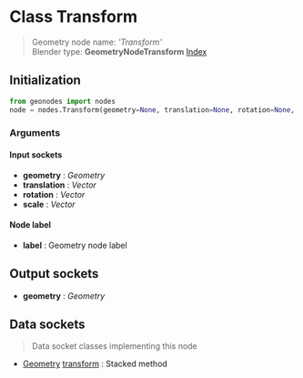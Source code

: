 
# Class Transform

> Geometry node name: _'Transform'_<br>Blender type:  **GeometryNodeTransform**
[Index](/docs/index.md)

## Initialization


```python
from geonodes import nodes
node = nodes.Transform(geometry=None, translation=None, rotation=None, scale=None, label=None)
```


### Arguments


#### Input sockets



- **geometry** : _Geometry_
- **translation** : _Vector_
- **rotation** : _Vector_
- **scale** : _Vector_



#### Node label



- **label** : Geometry node label



## Output sockets



- **geometry** : _Geometry_



## Data sockets

> Data socket classes implementing this node


- [Geometry](../sockets/Geometry.md) [transform](../sockets/Geometry.md#transform) : Stacked method


